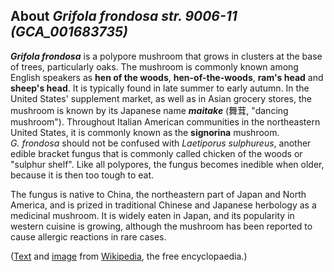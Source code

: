About *Grifola frondosa str. 9006-11 (GCA\_001683735)* 
------------------------------------------------------



***Grifola frondosa*** is a polypore mushroom that grows in clusters at
the base of trees, particularly oaks. The mushroom is commonly known
among English speakers as **hen of the woods**, **hen-of-the-woods**,
**ram\'s head** and **sheep\'s head**. It is typically found in late
summer to early autumn. In the United States\' supplement market, as
well as in Asian grocery stores, the mushroom is known by its Japanese
name ***maitake*** (舞茸, \"dancing mushroom\"). Throughout Italian
American communities in the northeastern United States, it is commonly
known as the **signorina** mushroom. *G. frondosa* should not be
confused with *Laetiporus sulphureus*, another edible bracket fungus
that is commonly called chicken of the woods or \"sulphur shelf\". Like
all polypores, the fungus becomes inedible when older, because it is
then too tough to eat.

The fungus is native to China, the northeastern part of Japan and North
America, and is prized in traditional Chinese and Japanese herbology as
a medicinal mushroom. It is widely eaten in Japan, and its popularity in
western cuisine is growing, although the mushroom has been reported to
cause allergic reactions in rare cases.

([Text](http://en.wikipedia.org/wiki/Grifola_frondosa) and
[image](https://commons.wikimedia.org/wiki/File:Eikhaas.JPG) from
[Wikipedia](http://en.wikipedia.org/), the free encyclopaedia.)
